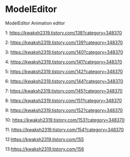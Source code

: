 # ModelEditor
ModelEditor
Animation editor

1: https://kwaksh2319.tistory.com/138?category=348370

2: https://kwaksh2319.tistory.com/139?category=348370

3: https://kwaksh2319.tistory.com/140?category=348370

4: https://kwaksh2319.tistory.com/141?category=348370

5: https://kwaksh2319.tistory.com/142?category=348370

6: https://kwaksh2319.tistory.com/144?category=348370

7: https://kwaksh2319.tistory.com/145?category=348370

8: https://kwaksh2319.tistory.com/151?category=348370

9: https://kwaksh2319.tistory.com/152?category=348370

10: https://kwaksh2319.tistory.com/153?category=348370

11: https://kwaksh2319.tistory.com/154?category=348370

12:https://kwaksh2319.tistory.com/155

13:https://kwaksh2319.tistory.com/156
